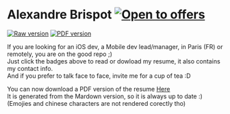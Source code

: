 # Alexandre Brispot [![Open to offers](https://img.shields.io/badge/Open%20to%20offers-yes-1abc9c.svg)](#)

[![Raw version](https://img.shields.io/badge/Raw%20version-Read-FF6B6B.svg)](resume.md)
[![PDF version](https://img.shields.io/badge/PDF%20version-Download-A09BE7.svg)](https://github.com/Kireyin/Resume/raw/main/resume.pdf)

If you are looking for an iOS dev, a Mobile dev lead/manager, in Paris (FR) or remotely, you are on the good repo ;)</br>
Just click the badges above to read or dowload my resume, it also contains my contact info.</br>
And if you prefer to talk face to face, invite me for a cup of tea :D

You can now download a PDF version of the resume [Here](https://github.com/Kireyin/Resume/raw/master/resume/resume.pdf)</br>
It is generated from the Mardown version, so it is always up to date :) (Emojies and chinese characters are not rendered corectly tho)
